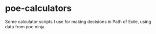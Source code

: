 # poe-calculators

Some calculator scripts I use for making decisions in Path of Exile, using data from poe.ninja